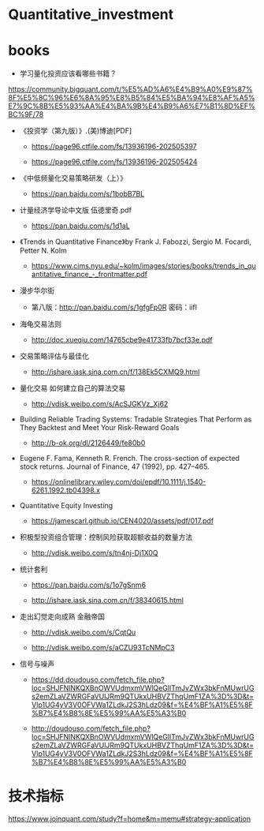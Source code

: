 # Quantitative_investment

# books

- 学习量化投资应该看哪些书籍？

https://community.bigquant.com/t/%E5%AD%A6%E4%B9%A0%E9%87%8F%E5%8C%96%E6%8A%95%E8%B5%84%E5%BA%94%E8%AF%A5%E7%9C%8B%E5%93%AA%E4%BA%9B%E4%B9%A6%E7%B1%8D%EF%BC%9F/78

- 《投资学（第九版）》.(美)博迪[PDF] 

    - https://page96.ctfile.com/fs/13936196-202505397
    
    - https://page96.ctfile.com/fs/13936196-202505424

- 《中低频量化交易策略研发（上）》

    - https://pan.baidu.com/s/1bobB7BL
    
-  计量经济学导论中文版 伍德里奇.pdf

    - https://pan.baidu.com/s/1d1aL
    
- 《Trends in Quantitative Finance》by Frank J. Fabozzi, Sergio M. Focardi, Petter N. Kolm

    - https://www.cims.nyu.edu/~kolm/images/stories/books/trends_in_quantitative_finance_-_frontmatter.pdf

- 漫步华尔街

    - 第八版：http://pan.baidu.com/s/1gfgFp0R 密码：iifl
   
- 海龟交易法则

    - http://doc.xueqiu.com/14765cbe9e41733fb7bcf33e.pdf
    
- 交易策略评估与最佳化

    - http://ishare.iask.sina.com.cn/f/138Ek5CXMQ9.html
    
- 量化交易 如何建立自己的算法交易

    - http://vdisk.weibo.com/s/AcSJGKVz_Xj62

- Building Reliable Trading Systems: Tradable Strategies That Perform as They Backtest and Meet Your Risk-Reward Goals

    - http://b-ok.org/dl/2126449/fe80b0

- Eugene F. Fama, Kenneth R. French. The cross-section of expected stock returns. Journal of Finance, 47 (1992), pp. 427–465.

    - https://onlinelibrary.wiley.com/doi/epdf/10.1111/j.1540-6261.1992.tb04398.x

- Quantitative Equity Investing

    - https://jamescarl.github.io/CEN4020/assets/pdf/017.pdf
    
- 积极型投资组合管理：控制风险获取超额收益的数量方法

    - http://vdisk.weibo.com/s/tn4nj-Dj1X0Q
    
- 统计套利

    - https://pan.baidu.com/s/1o7gSnm6
    
    - http://ishare.iask.sina.com.cn/f/38340615.html
    
- 走出幻觉走向成熟 金融帝国

    - http://vdisk.weibo.com/s/CqtQu
    
    - http://vdisk.weibo.com/s/aCZU93TcNMpC3
    
- 信号与噪声

    - https://dd.doudouso.com/fetch_file.php?loc=SHJFNlNKQXBnOWVUdmxmVWlQeGlITmJvZWx3bkFnMUwrUGs2emZLaVZWRGFaVUlJRm9QTUkxUHBVZThqUmF1ZA%3D%3D&t=Vlp1UG4yV3V0OFVWa1ZLdkJ2S3hLdz09&f=%E4%BF%A1%E5%8F%B7%E4%B8%8E%E5%99%AA%E5%A3%B0
    
    - http://doudouso.com/fetch_file.php?loc=SHJFNlNKQXBnOWVUdmxmVWlQeGlITmJvZWx3bkFnMUwrUGs2emZLaVZWRGFaVUlJRm9QTUkxUHBVZThqUmF1ZA%3D%3D&t=Vlp1UG4yV3V0OFVWa1ZLdkJ2S3hLdz09&f=%E4%BF%A1%E5%8F%B7%E4%B8%8E%E5%99%AA%E5%A3%B0
    
# 技术指标

https://www.joinquant.com/study?f=home&m=memu#strategy-application
